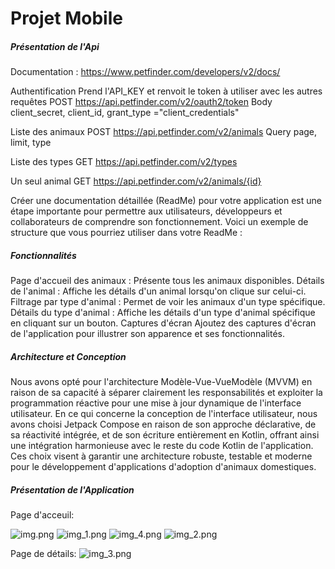 # Projet Mobile

##### Présentation de l'Api
Documentation : https://www.petfinder.com/developers/v2/docs/

Authentification
Prend l'API_KEY et renvoit le token à utiliser avec les autres requêtes
POST https://api.petfinder.com/v2/oauth2/token
Body client_secret, client_id, grant_type ="client_credentials"

Liste des animaux
POST https://api.petfinder.com/v2/animals
Query page, limit, type

Liste des types
GET https://api.petfinder.com/v2/types

Un seul animal
GET https://api.petfinder.com/v2/animals/{id}

Créer une documentation détaillée (ReadMe) pour votre application est une étape importante pour permettre aux utilisateurs, développeurs et collaborateurs de comprendre son fonctionnement. Voici un exemple de structure que vous pourriez utiliser dans votre ReadMe :


##### Fonctionnalités

Page d'accueil des animaux : Présente tous les animaux disponibles.
Détails de l'animal : Affiche les détails d'un animal lorsqu'on clique sur celui-ci.
Filtrage par type d'animal : Permet de voir les animaux d'un type spécifique.
Détails du type d'animal : Affiche les détails d'un type d'animal spécifique en cliquant sur un bouton.
Captures d'écran
Ajoutez des captures d'écran de l'application pour illustrer son apparence et ses fonctionnalités.

##### Architecture et Conception
Nous avons opté pour l'architecture Modèle-Vue-VueModèle (MVVM) en raison de sa capacité à séparer clairement les responsabilités et exploiter la programmation réactive pour une mise à jour dynamique de l'interface utilisateur. En ce qui concerne la conception de l'interface utilisateur, nous avons choisi Jetpack Compose en raison de son approche déclarative, de sa réactivité intégrée, et de son écriture entièrement en Kotlin, offrant ainsi une intégration harmonieuse avec le reste du code Kotlin de l'application. Ces choix visent à garantir une architecture robuste, testable et moderne pour le développement d'applications d'adoption d'animaux domestiques.

##### Présentation de l'Application
Page d'acceuil:

![img.png](img.png)
![img_1.png](img_1.png)
![img_4.png](img_4.png)
![img_2.png](img_2.png)

Page de détails:
![img_3.png](img_3.png)
